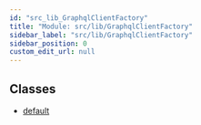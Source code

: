 ```yaml
---
id: "src_lib_GraphqlClientFactory"
title: "Module: src/lib/GraphqlClientFactory"
sidebar_label: "src/lib/GraphqlClientFactory"
sidebar_position: 0
custom_edit_url: null
---
```


## Classes

- [default](../classes/src_lib_GraphqlClientFactory.default.md)
